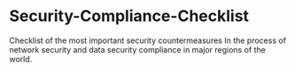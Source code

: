 # Security-Compliance-Checklist
Checklist of the most important security countermeasures In the process of network security and data security compliance in major regions of the world.
